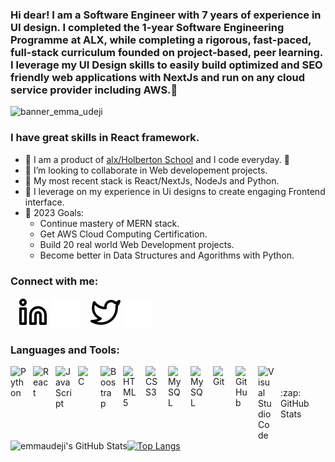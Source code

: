 ### Hi dear! I am a Software Engineer with 7 years of experience in UI design. I completed the 1-year Software Engineering Programme at ALX, while completing a rigorous, fast-paced, full-stack curriculum founded on project-based, peer learning.  I leverage my UI Design skills to easily build optimized and SEO friendly web applications with NextJs and run on any cloud service provider including AWS.👋 

![banner_emma_udeji](https://user-images.githubusercontent.com/88405403/201910073-b8e1b18e-b2cc-4f09-b2a3-566df95a0b8a.jpg)

### I have great skills in React framework.
- 🌱 I am a product of [alx/Holberton School](https://www.alxafrica.com/software-engineering-2022) and I code everyday. 🤣
- 👯 I’m looking to collaborate in Web developement projects.
- 🤣 My most recent stack is React/NextJs, NodeJs and Python.
- 🤣 I leverage on my experience in Ui designs to create engaging Frontend interface. 
- 🥅 2023 Goals: 
    - Continue mastery of MERN stack.
    - Get AWS Cloud Computing Certification.
    - Build 20 real world Web Development projects.
    - Become better in Data Structures and Agorithms with Python.

### Connect with me:

&nbsp;&nbsp;
[![website](./img/linkedin-light.svg)](https://linkedin.com/in/emmanuel-udejir#gh-light-mode-only)
[![website](./img/linkedin-dark.svg)](https://linkedin.com/in/emmanuel-udeji#gh-dark-mode-only)
&nbsp;&nbsp;
[![website](./img/twitter-light.svg)](https://twitter.com/emmaudeji#gh-light-mode-only)
[![website](./img/twitter-dark.svg)](https://twitter.com/emmaudeji#gh-dark-mode-only)


### Languages and Tools:
<img align="left" alt="Python" width="26px" src="https://cdn.jsdelivr.net/gh/devicons/devicon/icons/python/python-original.svg" style="padding-right:10px;" />
<img align="left" alt="React" width="26px" src="https://cdn.jsdelivr.net/gh/devicons/devicon/icons/react/react-original.svg" style="padding-right:10px;" />
<img align="left" alt="JavaScript" width="26px" src="https://cdn.jsdelivr.net/gh/devicons/devicon/icons/javascript/javascript-original.svg" style="padding-right:10px;" />
<img align="left" alt="C" width="26px" src="https://cdn.jsdelivr.net/gh/devicons/devicon/icons/c/c-original.svg" style="padding-right:10px;" />
<img align="left" alt="Boostrap" width="26px" src="https://cdn.jsdelivr.net/gh/devicons/devicon/icons/bootstrap/bootstrap-original.svg" style="padding-right:10px;" />
<img align="left" alt="HTML5" width="26px" src="https://cdn.jsdelivr.net/gh/devicons/devicon/icons/html5/html5-original.svg" style="padding-right:10px;" />
<img align="left" alt="CSS3" width="26px" src="https://cdn.jsdelivr.net/gh/devicons/devicon/icons/css3/css3-original.svg" style="padding-right:10px;" />
<img align="left" alt="MySQL" width="26px" src="https://cdn.jsdelivr.net/gh/devicons/devicon/icons/postgresql/postgresql-original.svg" style="padding-right:10px;" />
<img align="left" alt="MySQL" width="26px" src="https://cdn.jsdelivr.net/gh/devicons/devicon/icons/mysql/mysql-original.svg" style="padding-right:10px;" />
<img align="left" alt="Git" width="26px" src="https://cdn.jsdelivr.net/gh/devicons/devicon/icons/git/git-original.svg" style="padding-right:10px;" />
<img align="left" alt="GitHub" width="26px" src="https://user-images.githubusercontent.com/3369400/139447912-e0f43f33-6d9f-45f8-be46-2df5bbc91289.png" style="padding-right:10px;" />
<img align="left" alt="Visual Studio Code" width="26px" src="https://cdn.jsdelivr.net/gh/devicons/devicon/icons/vscode/vscode-original.svg" style="padding-right:10px;" />


<br>
<br>
<summary>:zap: GitHub Stats</summary>

<img align="left" alt="emmaudeji's GitHub Stats" src="https://github-readme-stats.vercel.app/api?username=emmaudeji&show_icons=true&hide_border=false&title_color=ff652f&icon_color=FFE400&bg_color=09131B&text_color=ffffff&border_color=0c1a25" />

[![Top Langs](https://github-readme-stats.vercel.app/api/top-langs/?username=emmaudeji&show_icons=true&hide_border=false&title_color=ff652f&icon_color=FFE400&bg_color=09131B&text_color=ffffff&border_color=0c1a25)](https://github.com/anuraghazra/github-readme-stats)
